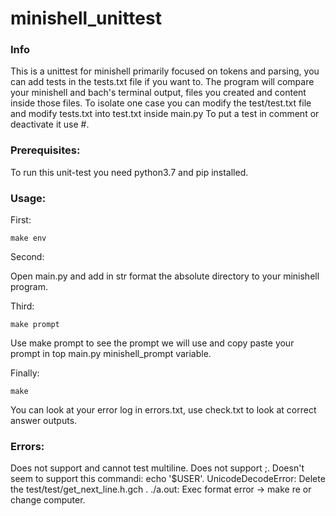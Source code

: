 # minishell_unittest

### Info
 This is a unittest for minishell primarily focused on tokens and parsing, you can add tests in the tests.txt file if you want to.
 The program will compare your minishell and bach's terminal output, files you created and content inside those files.
 To isolate one case you can modify the test/test.txt file and modify tests.txt into test.txt inside main.py
 To put a test in comment or deactivate it use #.

### Prerequisites:
  To run this unit-test you need python3.7 and pip installed.

### Usage:
  First:
  ```
  make env
  ```
  Second:
  
  Open main.py and add in str format the absolute directory to your minishell program.
  
  Third:
  ```
  make prompt
  ```
  Use make prompt to see the prompt we will use and copy paste your prompt in top main.py minishell_prompt variable.
  
  Finally:
  ```
  make
  ```
  You can look at your error log in errors.txt, use check.txt to look at correct answer outputs.


### Errors:
  Does not support and cannot test multiline.
  Does not support ;.
  Doesn't seem to support this commandi: echo '$USER'.
  UnicodeDecodeError: Delete the test/test/get_next_line.h.gch .
  ./a.out: Exec format error -> make re or change computer.
